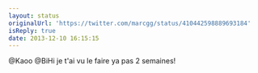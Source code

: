 ```yaml
---
layout: status
originalUrl: 'https://twitter.com/marcgg/status/410442598889693184'
isReply: true
date: 2013-12-10 16:15:15
---
```


@Kaoo @BiHi je t'ai vu le faire ya pas 2 semaines!
